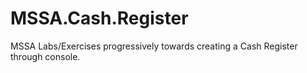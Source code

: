 # MSSA.Cash.Register
MSSA Labs/Exercises progressively towards creating a Cash Register through console.
